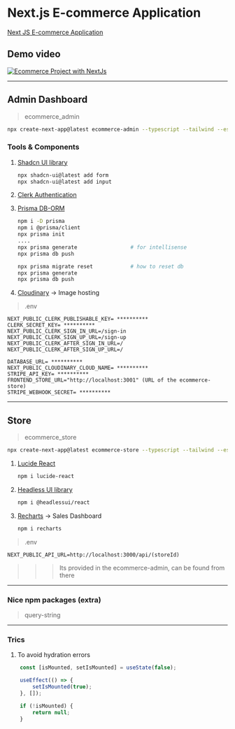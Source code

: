 # Next.js E-commerce Application

[Next JS E-commerce Application](https://www.youtube.com/watch?v=5miHyP6lExg)

## Demo video
[![Ecommerce Project with NextJs](https://img.youtube.com/vi/vveW7j2Ose0)](https://www.youtube.com/watch?v=vveW7j2Ose0)

---
## Admin Dashboard
> ecommerce_admin
``` bash
npx create-next-app@latest ecommerce-admin --typescript --tailwind --eslint
```

### Tools & Components

1. [Shadcn UI library](https://ui.shadcn.com/docs)
    ``` bash
    npx shadcn-ui@latest add form
    npx shadcn-ui@latest add input
    ```

2. [Clerk Authentication](https://clerk.com/)

3. [Prisma DB-ORM](https://www.prisma.io/)
    ``` bash
    npm i -D prisma
    npm i @prisma/client
    npx prisma init
    ....
    npx prisma generate                 # for intellisense
    npx prisma db push

    npx prisma migrate reset            # how to reset db
    npx prisma generate
    npx prisma db push
    ```

4. [Cloudinary](https://cloudinary.com/) -> Image hosting

>.env 
``` 
NEXT_PUBLIC_CLERK_PUBLISHABLE_KEY= **********
CLERK_SECRET_KEY= **********
NEXT_PUBLIC_CLERK_SIGN_IN_URL=/sign-in
NEXT_PUBLIC_CLERK_SIGN_UP_URL=/sign-up
NEXT_PUBLIC_CLERK_AFTER_SIGN_IN_URL=/
NEXT_PUBLIC_CLERK_AFTER_SIGN_UP_URL=/

DATABASE_URL= **********
NEXT_PUBLIC_CLOUDINARY_CLOUD_NAME= **********
STRIPE_API_KEY= **********
FRONTEND_STORE_URL="http://localhost:3001" (URL of the ecommerce-store)
STRIPE_WEBHOOK_SECRET= **********
```

---
## Store
> ecommerce_store
``` bash
npx create-next-app@latest ecommerce-store --typescript --tailwind --eslint
```

1. [Lucide React](https://lucide.dev/)
    ``` bash
    npm i lucide-react
    ```
2. [Headless UI library](https://headlessui.com/)
    ``` bash
    npm i @headlessui/react
    ```
3. [Recharts](https://recharts.org/en-US/) -> Sales Dashboard
    ``` bash
    npm i recharts
    ```
>.env  
``` 
NEXT_PUBLIC_API_URL=http://localhost:3000/api/(storeId)
```
>>> Its provided in the ecommerce-admin, can be found from there

---
### Nice npm packages (extra)
>query-string

---
### Trics
1. To avoid hydration errors
``` javascript
    const [isMounted, setIsMounted] = useState(false);

    useEffect(() => {
        setIsMounted(true);
    }, []);

    if (!isMounted) {
        return null;
    }
```